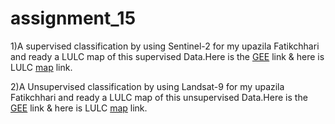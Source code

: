 # assignment_15
1)A supervised classification by using Sentinel-2 for my upazila Fatikchhari and ready a LULC map of this supervised Data.Here is the [GEE](https://code.earthengine.google.com/328fae7a8853b6446ccb614cda4e6317) link & here is LULC [map](https://github.com/Aimon-Rana-Jihad/assignment_15/commit/399180067d23a60dee557e6f60f6189d9d44018a) link.


2)A Unsupervised classification by using Landsat-9 for my upazila Fatikchhari and ready a LULC map of this unsupervised Data.Here is the [GEE](https://code.earthengine.google.com/25ed775592b77b9e3ffee2d862497021) link & here is LULC [map](https://github.com/Aimon-Rana-Jihad/assignment_15/commit/b3df0c7cdd06be32eb678af87a956bf46a55e7c4) link.

